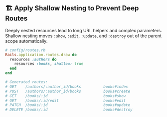 ## 🏗️ Apply Shallow Nesting to Prevent Deep Routes
Deeply nested resources lead to long URL helpers and complex parameters. Shallow nesting moves `:show`, `:edit`, `:update`, and `:destroy` out of the parent scope automatically.

```ruby
# config/routes.rb
Rails.application.routes.draw do
  resources :authors do
    resources :books, shallow: true
  end
end

# Generated routes:
# GET    /authors/:author_id/books          books#index
# POST   /authors/:author_id/books          books#create
# GET    /books/:id                         books#show
# GET    /books/:id/edit                    books#edit
# PATCH  /books/:id                         books#update
# DELETE /books/:id                         books#destroy
```